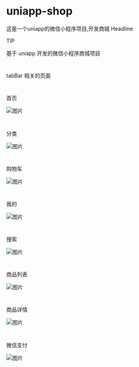 # uniapp-shop
这是一个uniapp的微信小程序项目,开发商城
Headline

TIP

基于 uniapp 开发的微信小程序商城项目
#
tabBar 相关的页面
#
首页

![图片](https://github.com/zjm2001/uniapp-shop/assets/87838873/ca3ea96a-707b-4e10-bfd1-b80cc5c6eb5e)

#
分类

![图片](https://github.com/zjm2001/uniapp-shop/assets/87838873/27c0769d-c5a8-4c8d-abba-f17c7b56183d)

#
购物车

![图片](https://github.com/zjm2001/uniapp-shop/assets/87838873/6a2ce04e-fb7b-432e-8c9e-cd32979cb134)

#
我的

![图片](https://github.com/zjm2001/uniapp-shop/assets/87838873/bba08983-e40c-40fa-8585-b13e732e6e42)
#
搜索

![图片](https://github.com/zjm2001/uniapp-shop/assets/87838873/9017f874-59a2-422e-82e1-2418b4eb9ff7)
#
商品列表

![图片](https://github.com/zjm2001/uniapp-shop/assets/87838873/b23a6131-5d1f-43fa-9d55-237ee184e74a)
#
商品详情

![图片](https://github.com/zjm2001/uniapp-shop/assets/87838873/b809773a-0e67-4546-bd29-e9001403bda6)

#
微信支付

![图片](https://github.com/zjm2001/uniapp-shop/assets/87838873/3488c718-f0a8-4903-ae57-9850564f30f5)


